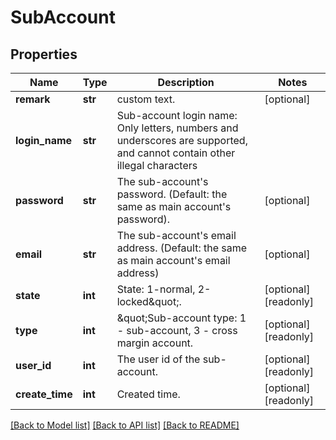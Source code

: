 # SubAccount

## Properties
Name | Type | Description | Notes
------------ | ------------- | ------------- | -------------
**remark** | **str** | custom text. | [optional] 
**login_name** | **str** | Sub-account login name: Only letters, numbers and underscores are supported, and cannot contain other illegal characters | 
**password** | **str** | The sub-account&#39;s password. (Default: the same as main account&#39;s password). | [optional] 
**email** | **str** | The sub-account&#39;s email address. (Default: the same as main account&#39;s email address) | [optional] 
**state** | **int** | State: 1-normal, 2-locked\&quot;. | [optional] [readonly] 
**type** | **int** | \&quot;Sub-account type: 1 - sub-account, 3 - cross margin account. | [optional] [readonly] 
**user_id** | **int** | The user id of the sub-account. | [optional] [readonly] 
**create_time** | **int** | Created time. | [optional] [readonly] 

[[Back to Model list]](../README.md#documentation-for-models) [[Back to API list]](../README.md#documentation-for-api-endpoints) [[Back to README]](../README.md)


